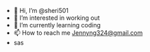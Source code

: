 - 👋 Hi, I’m @sheri501
- 👀 I’m interested in working out
- 🌱 I’m currently learning coding
- 📫 How to reach me Jennyng324@gmail.com
- sas
<!---
sheri501/sheri501 is a ✨ special ✨ repository because its `README.md` (this file) appears on your GitHub profile.
You can click the Preview link to take a look at your changes.
--->

